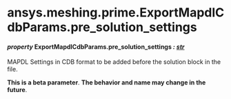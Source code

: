<a id="ansys-meshing-prime-exportmapdlcdbparams-pre-solution-settings"></a>

# ansys.meshing.prime.ExportMapdlCdbParams.pre_solution_settings

<a id="ansys.meshing.prime.ExportMapdlCdbParams.pre_solution_settings"></a>

#### *property* ExportMapdlCdbParams.pre_solution_settings *: [str](https://docs.python.org/3.11/library/stdtypes.html#str)*

MAPDL Settings in CDB format to be added before the solution block in the file.

**This is a beta parameter**. **The behavior and name may change in the future**.

<!-- !! processed by numpydoc !! -->
